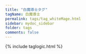 ```yaml
---
title: "白魔導士タグ"
tagName: 白魔導士
permalink: tags/tag_whiteMage.html
sidebar: mydoc_sidebar
folder: tags
comments: false
---
```

{% include taglogic.html %}
